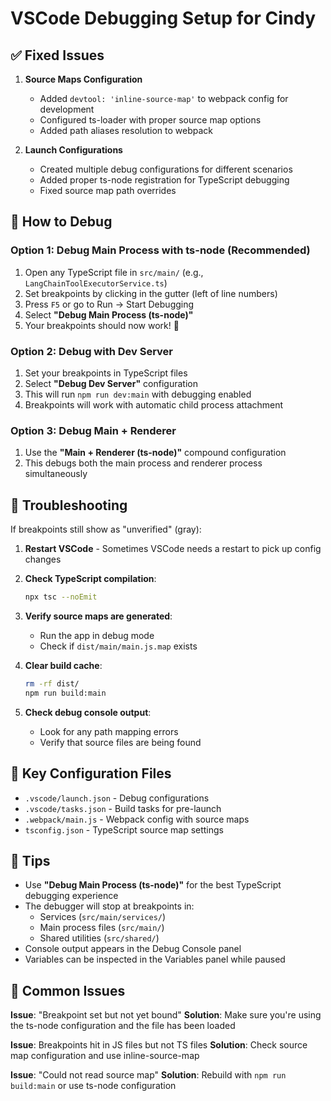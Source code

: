 # VSCode Debugging Setup for Cindy

## ✅ Fixed Issues

1. **Source Maps Configuration**
   - Added `devtool: 'inline-source-map'` to webpack config for development
   - Configured ts-loader with proper source map options
   - Added path aliases resolution to webpack

2. **Launch Configurations**
   - Created multiple debug configurations for different scenarios
   - Added proper ts-node registration for TypeScript debugging
   - Fixed source map path overrides

## 🚀 How to Debug

### Option 1: Debug Main Process with ts-node (Recommended)
1. Open any TypeScript file in `src/main/` (e.g., `LangChainToolExecutorService.ts`)
2. Set breakpoints by clicking in the gutter (left of line numbers)
3. Press `F5` or go to Run → Start Debugging
4. Select **"Debug Main Process (ts-node)"**
5. Your breakpoints should now work! 🎉

### Option 2: Debug with Dev Server
1. Set your breakpoints in TypeScript files
2. Select **"Debug Dev Server"** configuration
3. This will run `npm run dev:main` with debugging enabled
4. Breakpoints will work with automatic child process attachment

### Option 3: Debug Main + Renderer
1. Use the **"Main + Renderer (ts-node)"** compound configuration
2. This debugs both the main process and renderer process simultaneously

## 🔧 Troubleshooting

If breakpoints still show as "unverified" (gray):

1. **Restart VSCode** - Sometimes VSCode needs a restart to pick up config changes

2. **Check TypeScript compilation**:
   ```bash
   npx tsc --noEmit
   ```

3. **Verify source maps are generated**:
   - Run the app in debug mode
   - Check if `dist/main/main.js.map` exists

4. **Clear build cache**:
   ```bash
   rm -rf dist/
   npm run build:main
   ```

5. **Check debug console output**:
   - Look for any path mapping errors
   - Verify that source files are being found

## 📝 Key Configuration Files

- `.vscode/launch.json` - Debug configurations
- `.vscode/tasks.json` - Build tasks for pre-launch
- `.webpack/main.js` - Webpack config with source maps
- `tsconfig.json` - TypeScript source map settings

## 🎯 Tips

- Use **"Debug Main Process (ts-node)"** for the best TypeScript debugging experience
- The debugger will stop at breakpoints in:
  - Services (`src/main/services/`)
  - Main process files (`src/main/`)
  - Shared utilities (`src/shared/`)
- Console output appears in the Debug Console panel
- Variables can be inspected in the Variables panel while paused

## 🐛 Common Issues

**Issue**: "Breakpoint set but not yet bound"
**Solution**: Make sure you're using the ts-node configuration and the file has been loaded

**Issue**: Breakpoints hit in JS files but not TS files
**Solution**: Check source map configuration and use inline-source-map

**Issue**: "Could not read source map"
**Solution**: Rebuild with `npm run build:main` or use ts-node configuration